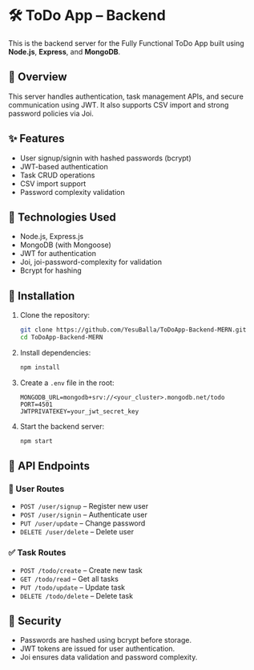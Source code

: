 # 🛠️ ToDo App – Backend

This is the backend server for the Fully Functional ToDo App built using **Node.js**, **Express**, and **MongoDB**.

## 📌 Overview

This server handles authentication, task management APIs, and secure communication using JWT. It also supports CSV import and strong password policies via Joi.

## ✨ Features

- User signup/signin with hashed passwords (bcrypt)
- JWT-based authentication
- Task CRUD operations
- CSV import support
- Password complexity validation

## 🧰 Technologies Used

- Node.js, Express.js
- MongoDB (with Mongoose)
- JWT for authentication
- Joi, joi-password-complexity for validation
- Bcrypt for hashing

## 🔧 Installation

1. Clone the repository:
   ```bash
   git clone https://github.com/YesuBalla/ToDoApp-Backend-MERN.git
   cd ToDoApp-Backend-MERN
   ```

2. Install dependencies:
   ```bash
   npm install
   ```

3. Create a `.env` file in the root:
   ```env
   MONGODB_URL=mongodb+srv://<your_cluster>.mongodb.net/todo
   PORT=4501
   JWTPRIVATEKEY=your_jwt_secret_key
   ```

4. Start the backend server:
   ```bash
   npm start
   ```

## 📘 API Endpoints

### 🧑 User Routes

- `POST /user/signup` – Register new user
- `POST /user/signin` – Authenticate user
- `PUT /user/update` – Change password
- `DELETE /user/delete` – Delete user

### ✅ Task Routes

- `POST /todo/create` – Create new task
- `GET /todo/read` – Get all tasks
- `PUT /todo/update` – Update task
- `DELETE /todo/delete` – Delete task

## 🔐 Security

- Passwords are hashed using bcrypt before storage.
- JWT tokens are issued for user authentication.
- Joi ensures data validation and password complexity.